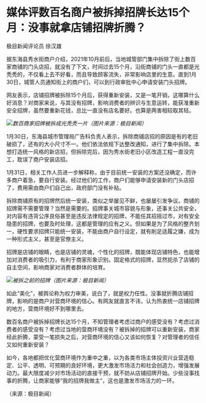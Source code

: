 # 媒体评数百名商户被拆掉招牌长达15个月：没事就拿店铺招牌折腾？

极目新闻评论员 徐汉雄

据东海县秀水街商户介绍，2021年10月前后，当地城管部门集中拆除了街上数百家商铺的门头店招，就没有了下文，时间过去15个月，沿街商铺的门头一直都是光秃秃的，不仅看上去不好看，而且导致顾客流失，非常影响店里的生意。直到1月30日，城管人员通知街上的商户们，可以到行政审批中心申请安装门头招牌。

网友表示，店铺招牌被拆除15个月后，获得重新安装，又是一笔开销，这哪算什么好消息？对商家来说，与其没有招牌，影响消费者的辨识与生意运转，能获准重新安全招牌，虽然要重新花钱，总比一直没有店名要好。也算是两害相较取其轻。

![](https://inews.gtimg.com/newsapp_bt/0/15637564374/1000)_数百商家招牌被拆成光秃秃一片（图片来源：极目新闻）_

1月30日，东海县城市管理局广告科负责人表示，拆除商铺店招的原因是有的老旧破损了，还有的大小尺寸不一。他们依法依规下达整改通知，进行了集中拆除。本想打造统一风格的新店招，但拆除完后，因为秀水街老旧小区改造工程一直没完工，耽误了商户安装店招。

1月31日，相关工作人员进一步解释称，由于目前统一安装的方案还没确定，而许多商户着急，要自行安装。经过他们的工作，商户们能够申请安装新的门头店招了，费用需由商户们自己出，政府部门没有补贴。

拆除商铺原有的招牌然后统一安装，类似之举屡见不鲜，也屡屡引发争议。商铺的招牌需不需要管理？当然是需要的。招牌事关城市容貌与形象，还事关公共安全，对内容有违背公序良俗甚至是违反法律规定的招牌，不能任其招摇过市，对有安全隐患的招牌，也要及时处理，这都是管理的应有之义。但如果是为了风格的整齐划一，硬性要求招牌只能统一安装，不能由商户自行设定，就有削足适履之嫌，成为一种形式主义，甚至是官僚主义。

招牌是店铺的眼睛，也是店铺的灵魂，个性化的招牌，既能体现店铺特色，也能增加对消费者的吸引力，有利于商家形象识别。固定格式的招牌，显然扼杀了店铺的自主空间，影响商家对消费者群体的培育。

![](https://inews.gtimg.com/newsapp_bt/0/15637564378/1000)_被拆之前的招牌（图片来源：极目新闻）_

如此“美化”，被舆论称为权力审美，说白了，就是权力任性。没事就折腾店铺招牌，影响的是商户对营商环境的信心。有网友就直言不讳，认为热衷统一店铺招牌的地方，营商环境好不到哪里去。

数百名商户被拆掉招牌长达15个月，不知管理者考虑过商户的感受没有？考虑过消费者的感受没有？考虑过当地的营商环境没有？被拆掉的招牌可以重新安装，商家经此折腾，蒙受一笔损失之后，对营商环境的信心又该如何恢复？对管理者的信任又如何重新安装？

如今，各地都把优化营商环境作为重中之重，以为各类市场主体投资兴业营造稳定、公平、透明、可预期的良好环境，更大激发市场活力和社会创造力，增强发展动力。最大限度减少对市场活动的直接干预，就不妨从店铺招牌开始。少些没事找事的折腾，让商家能够“我的招牌我做主”，这也是激发市场活力的一环。

（来源：极目新闻）


